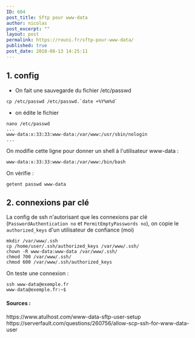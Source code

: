 ```yaml
---
ID: 604
post_title: Sftp pour www-data
author: nicolas
post_excerpt: ""
layout: post
permalink: https://rouni.fr/sftp-pour-www-data/
published: true
post_date: 2018-08-13 14:25:11
---
```

<h2>1. config</h2>
<ul>
 	<li>On fait une sauvegarde du fichier /etc/passwd</li>
</ul>
<pre><code class="shell">cp /etc/passwd /etc/passwd.`date +%Y%m%d`
</code></pre>
<ul>
 	<li>on édite le fichier</li>
</ul>
<pre><code class="shell">nano /etc/passwd
...
www-data:x:33:33:www-data:/var/www:/usr/sbin/nologin
...
</code></pre>
On modifie cette ligne pour donner un shell à l'utilisateur www-data :
<pre><code class="shell">www-data:x:33:33:www-data:/var/www:/bin/bash
</code></pre>
On vérifie :
<pre><code class="shell">getent passwd www-data
</code></pre>
<h2>2. connexions par clé</h2>
La config de ssh n'autorisant que les connexions par clé (<code>PasswordAuthentication no</code> et <code>PermitEmptyPasswords no</code>), on copie le <code>authorized_keys</code> d'un utilisateur de confiance (moi)
<pre><code class="shell">mkdir /var/www/.ssh
cp /home/user/.ssh/authorized_keys /var/www/.ssh/
chown -R www-data:www-data /var/www/.ssh/
chmod 700 /var/www/.ssh/
chmod 600 /var/www/.ssh/authorized_keys
</code></pre>
On teste une connexion :
<pre><code class="shell">ssh www-data@exemple.fr
www-data@exemple.fr:~$
</code></pre>
<h4>Sources :</h4>
https://www.atulhost.com/www-data-sftp-user-setup
https://serverfault.com/questions/260756/allow-scp-ssh-for-www-data-user